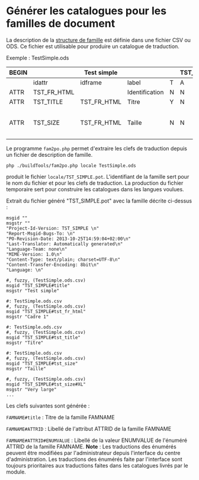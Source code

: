 # Générer les catalogues pour les familles de document

La description de la [structure de famille][famdecl] est définie dans une
fichier CSV ou ODS. Ce fichier est utilisable pour produire un catalogue de traduction.

Exemple : TestSimple.ods

| BEGIN |             | Test simple |                |     | TST_SIMPLE |       |     |     |      |      |         |                                                     |
| ----- | ----------- | ----------- | -------------- | --- | ---------- | ----- | --- | --- | ---- | ---- | ------- | --------------------------------------------------- |
|       | idattr      | idframe     | label          | T   | A          | type  | ord | vis | need | link | phpfile | phpfunc                                             |
| ATTR  | TST_FR_HTML |             | Identification | N   | N          | frame | 100 | W   |      |      |         |                                                     |
| ATTR  | TST_TITLE   | TST_FR_HTML | Titre          | Y   | N          | text  | 110 | W   | Y    |      |         |                                                     |
| ATTR  | TST_SIZE    | TST_FR_HTML | Taille         | N   | N          | enum  | 120 | W   |      |      |         | XL&#124; Very large,L &#124; Large,M &#124;Medium,S |

Le programme `fam2po.php` permet d'extraire les clefs de traduction depuis un
fichier de description de famille.

    php ./buildTools/fam2po.php locale TestSimple.ods

produit le fichier `locale/TST_SIMPLE.pot`. L'identifiant de la famille sert
pour le nom du fichier et pour les clefs de traduction. La production du fichier
temporaire sert pour construire les catalogues dans les langues voulues.

Extrait du fichier généré "TST_SIMPLE.pot" avec la famille décrite ci-dessus :

    msgid ""
    msgstr ""
    "Project-Id-Version: TST_SIMPLE \n"
    "Report-Msgid-Bugs-To: \n"
    "PO-Revision-Date: 2013-10-25T14:59:04+02:00\n"
    "Last-Translator: Automatically generated\n"
    "Language-Team: none\n"
    "MIME-Version: 1.0\n"
    "Content-Type: text/plain; charset=UTF-8\n"
    "Content-Transfer-Encoding: 8bit\n"
    "Language: \n"

    #, fuzzy, (TestSimple.ods.csv)
    msgid "TST_SIMPLE#title"
    msgstr "Test simple"

    #: TestSimple.ods.csv
    #, fuzzy, (TestSimple.ods.csv)
    msgid "TST_SIMPLE#tst_fr_html"
    msgstr "Cadre 1"

    #: TestSimple.ods.csv
    #, fuzzy, (TestSimple.ods.csv)
    msgid "TST_SIMPLE#tst_title"
    msgstr "Titre"

    #: TestSimple.ods.csv
    #, fuzzy, (TestSimple.ods.csv)
    msgid "TST_SIMPLE#tst_size"
    msgstr "Taille"

    #, fuzzy, (TestSimple.ods.csv)
    msgid "TST_SIMPLE#tst_size#XL"
    msgstr "Very large"
    ...

Les clefs suivantes sont générée :

`FAMNAME#title`
:   Titre de la famille FAMNAME

`FAMNAME#ATTRID`
:   Libellé de l'attribut ATTRID de la famille FAMNAME

`FAMNAME#ATTRID#ENUMVALUE`
:   Libellé de la valeur ENUMVALUE de l'énuméré ATTRID de la famille FAMNAME.
    **Note** : Les traductions des énumérés peuvent être modifiées par
    l'administrateur depuis l'interface du centre d'administration. Les traductions
    des énumérés faite par l'interface sont toujours prioritaires aux traductions
    faites dans les catalogues livrés par le module.




<!-- link -->
[wikiGettext]:       http://fr.wikipedia.org/wiki/GNU_gettext "Gettext sur Wikipédia"
[phpGettext]:        http://www.php.net/manual/fr/function.gettext.php "gettext sur php.net"
[actions]:           #core-ref:e67d8aeb-939c-46e3-9be8-6fc3ba75ebc2 "Action Dynacase"
[wsh]:               #core-ref:4df1314f-9fdd-4a7f-af37-a18cc39f3505 "Script Dynacase"
[gencatalog]:        #core-ref:2c163f00-8e94-4736-86f2-bb51352c52aa
[pgettext]:          http://www.gnu.org/software/gettext/manual/html_node/Contexts.html "Contexte dans gettext"
[ngettext]:          http://www.php.net/manual/fr/function.ngettext.php "ngettext sur php.net"
[layout]:           #core-ref:5f4a2f4b-9ceb-42db-8ac1-2a7baa621ce2
[xgettext]:         http://www.gnu.org/software/gettext/manual/html_node/xgettext-Invocation.htm "xgettext reference"
[famdecl]:          #core-ref:cfc7f53b-7982-431e-a04b-7b54eddf4a75
[gettextutil]:      http://www.gnu.org/software/gettext/manual/html_node/index.html#Top